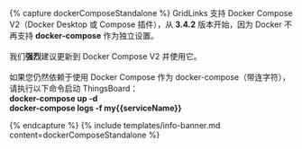 {% capture dockerComposeStandalone %}
GridLinks 支持 Docker Compose V2（Docker Desktop 或 Compose 插件），从 **3.4.2** 版本开始，因为 Docker 不再支持 **docker-compose** 作为独立设置。
<br><br>我们**强烈**建议更新到 Docker Compose V2 并使用它。
<br><br>如果您仍然依赖于使用 Docker Compose 作为 docker-compose（带连字符），请执行以下命令启动 ThingsBoard：
<br>**docker-compose up -d**
<br>**docker-compose logs -f my{{serviceName}}**

{% endcapture %}
{% include templates/info-banner.md content=dockerComposeStandalone %}